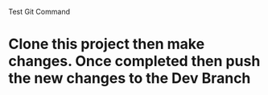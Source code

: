Test Git Command
# Clone this project then make changes. Once completed then push the new changes to the Dev Branch
